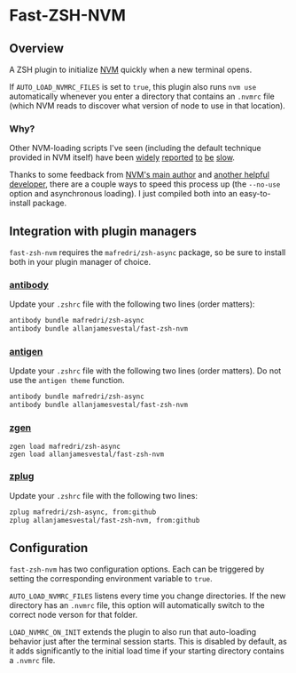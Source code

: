 # Fast-ZSH-NVM

## Overview

A ZSH plugin to initialize [NVM](https://github.com/nvm-sh/nvm) quickly when a new terminal opens.

If `AUTO_LOAD_NVMRC_FILES` is set to `true`, this plugin also runs `nvm use` automatically whenever you enter a directory that contains an `.nvmrc` file (which NVM reads to discover what version of node to use in that location).


### Why?

Other NVM-loading scripts I've seen (including the default technique provided in NVM itself) have been [widely](https://github.com/nvm-sh/nvm/issues/539) [reported](https://github.com/nvm-sh/nvm/issues/1242) [to](https://github.com/nvm-sh/nvm/issues/1721) [be](https://github.com/nvm-sh/nvm/issues/1774) [slow](https://broken-by.me/lazy-load-nvm/).

Thanks to some feedback from [NVM's main author](https://github.com/nvm-sh/nvm/issues/1242#issuecomment-249253858) and [another helpful developer](https://github.com/nvm-sh/nvm/issues/539#issuecomment-403661578), there are a couple ways to speed this process up (the `--no-use` option and asynchronous loading). I just compiled both into an easy-to-install package.


## Integration with plugin managers

`fast-zsh-nvm` requires the `mafredri/zsh-async` package, so be sure to install both in your plugin manager of choice.

### [antibody](https://github.com/getantibody/antibody)

Update your `.zshrc` file with the following two lines (order matters):

```sh
antibody bundle mafredri/zsh-async
antibody bundle allanjamesvestal/fast-zsh-nvm
```

### [antigen](https://github.com/zsh-users/antigen)

Update your `.zshrc` file with the following two lines (order matters). Do not use the `antigen theme` function.

```sh
antibody bundle mafredri/zsh-async
antibody bundle allanjamesvestal/fast-zsh-nvm
```

### [zgen](https://github.com/tarjoilija/zgen)

```
zgen load mafredri/zsh-async
zgen load allanjamesvestal/fast-zsh-nvm
```

### [zplug](https://github.com/zplug/zplug)

Update your `.zshrc` file with the following two lines:

```sh
zplug mafredri/zsh-async, from:github
zplug allanjamesvestal/fast-zsh-nvm, from:github
```


## Configuration

`fast-zsh-nvm` has two configuration options. Each can be triggered by setting the corresponding environment variable to `true`.

`AUTO_LOAD_NVMRC_FILES` listens every time you change directories. If the new directory has an `.nvmrc` file, this option will automatically switch to the correct node verson for that folder.

`LOAD_NVMRC_ON_INIT` extends the plugin to also run that auto-loading behavior just after the terminal session starts. This is disabled by default, as it adds significantly to the initial load time if your starting directory contains a `.nvmrc` file.
